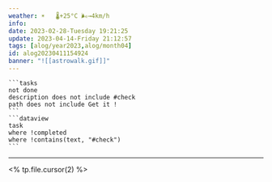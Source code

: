 ```yaml
---
weather: ☀️   🌡️+25°C 🌬️→4km/h
info: 
date: 2023-02-28-Tuesday 19:21:25
update: 2023-04-14-Friday 21:12:57
tags: [alog/year2023,alog/month04]
id: alog20230411154924
banner: "![[astrowalk.gif]]"
---
```

````ad-todo
```tasks
not done
description does not include #check
path does not include Get it !
```
```dataview
task
where !completed
where !contains(text, "#check")
```
````
---

<% tp.file.cursor(2) %>

